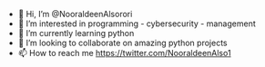 - 👋 Hi, I’m @NooraldeenAlsorori
- 👀 I’m interested in programming - cybersecurity - management
- 🌱 I’m currently learning python
- 💞️ I’m looking to collaborate on amazing python projects
- 📫 How to reach me https://twitter.com/NooraldeenAlso1

<!---
NooraldeenAlsorori/NooraldeenAlsorori is a ✨ special ✨ repository because its `README.md` (this file) appears on your GitHub profile.
You can click the Preview link to take a look at your changes.
--->
